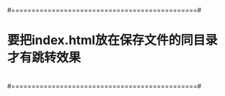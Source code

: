 #==============================================#
#                                              #
# 要把index.html放在保存文件的同目录才有跳转效果 
#                                              #
#==============================================#
